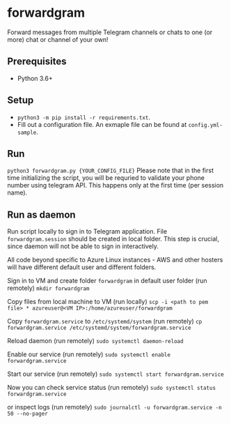 # forwardgram
Forward messages from multiple Telegram channels or chats to one (or more) chat or channel of your own!

## Prerequisites
- Python 3.6+

## Setup
- `python3 -m pip install -r requirements.txt`.
- Fill out a configuration file. An exmaple file can be found at `config.yml-sample`. 

## Run
`python3 forwardgram.py {YOUR_CONFIG_FILE}`
Please note that in the first time initializing the script, you will be requried to validate your phone number using telegram API. This happens only at the first time (per session name).

## Run as daemon
Run script locally to sign in to Telegram application. File `forwardgram.session` should be created in local folder. This step is crucial, since daemon will not be able to sign in interactively. 

All code beyond specific to Azure Linux instances - AWS and other hosters will have different default user and different folders.

Sign in to VM and create folder `forwardgram` in default user folder (run remotely)
`mkdir forwardgram`

Copy files from local machine to VM (run locally)
`scp -i <path to pem file> * azureuser@<VM IP>:/home/azureuser/forwardgram`

Copy `forwardgram.service` to `/etc/systemd/system` (run remotely)
`cp forwardgram.service /etc/systemd/system/forwardgram.service`

Reload daemon (run remotely)
`sudo systemctl daemon-reload`

Enable our service (run remotely)
`sudo systemctl enable forwardgram.service`

Start our service (run remotely)
`sudo systemctl start forwardgram.service`

Now you can check service status (run remotely)
`sudo systemctl status forwardgram.service`

or inspect logs (run remotely)
`sudo journalctl -u forwardgram.service -n 50 --no-pager`
